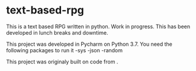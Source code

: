 # text-based-rpg
This is a text based RPG written in python. Work in progress. This has been developed in lunch breaks and downtime.

This project was developed in Pycharm on Python 3.7. You need the following packages to run it
  -sys
  -json
  -random
 
 This project was originaly built on code from  . 
